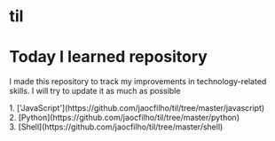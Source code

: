 # til
<h1>Today I learned repository</h1>
<p>I made this repository to track my improvements in technology-related skills. I will try to update it as much as possible
</p>
1. ['JavaScript'](https://github.com/jaocfilho/til/tree/master/javascript)<br />
2. [Python](https://github.com/jaocfilho/til/tree/master/python)<br />
3. [Shell](https://github.com/jaocfilho/til/tree/master/shell)<br />
